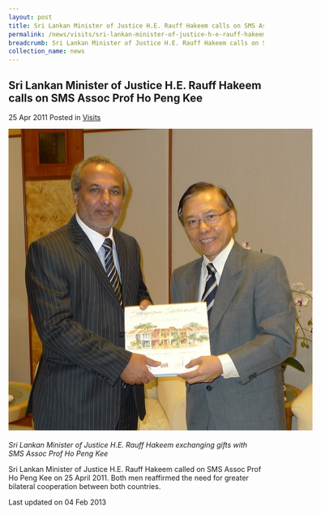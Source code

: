 ```yaml
---
layout: post
title: Sri Lankan Minister of Justice H.E. Rauff Hakeem calls on SMS Assoc Prof Ho Peng Kee
permalink: /news/visits/sri-lankan-minister-of-justice-h-e-rauff-hakeem-calls-on-sms-assoc-prof-ho-peng-kee/
breadcrumb: Sri Lankan Minister of Justice H.E. Rauff Hakeem calls on SMS Assoc Prof Ho Peng Kee
collection_name: news
---
```


<style>
.image {width: 600px;}
.image img {max-width: 100%;}
</style>

Sri Lankan Minister of Justice H.E. Rauff Hakeem calls on SMS Assoc Prof Ho Peng Kee
---

25 Apr 2011 Posted in [Visits](/news/visits/)

<div class="image"><img src="/images/sms-with-hakeem-2-.jpg/"></div><br>
<i>Sri Lankan Minister of Justice H.E. Rauff Hakeem exchanging gifts with SMS Assoc Prof Ho Peng Kee</i>

Sri Lankan Minister of Justice H.E. Rauff Hakeem called on SMS Assoc Prof  Ho Peng Kee on 25 April 2011. Both men reaffirmed the need for greater bilateral cooperation between both countries.

<p class="right-side-updated">Last updated on 04 Feb 2013</p>

